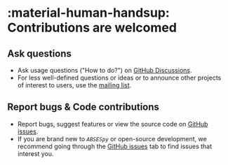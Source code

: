 # :material-human-handsup: Contributions are welcomed

## Ask questions

- Ask usage questions ("How to do?") on [GitHub Discussions].
- For less well-defined questions or ideas or to announce other projects of interest to users, use the [mailing list].

## Report bugs & Code contributions

- Report bugs, suggest features or view the source code on [GitHub issues].
- If you are brand new to _`ABSESpy`_ or open-source development, we recommend going through the [GitHub issues] tab to find issues that interest you.
<!-- - Once you’ve found an exciting issue, you can return here to get your development environment set up. -->


<!-- Links -->
  [mailing list]: https://groups.google.com/g/absespy
  [GitHub Discussions]: https://github.com/SongshGeoLab/ABSESpy/discussions
  [GitHub issues]: https://github.com/SongshGeoLab/ABSESpy/issues
